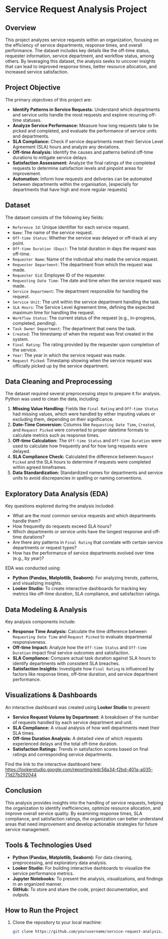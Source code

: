 # Service Request Analysis Project

## Overview

This project analyzes service requests within an organization, focusing on the efficiency of service departments, response times, and overall performance. The dataset includes key details like the off-time status, requester information, service department, and workflow status, among others. By leveraging this dataset, the analysis seeks to uncover insights that can lead to improved response times, better resource allocation, and increased service satisfaction.

## Project Objective

The primary objectives of this project are:
- **Identify Patterns in Service Requests:** Understand which departments and service units handle the most requests and explore recurring off-time statuses.
- **Analyze Service Performance:** Measure how long requests take to be picked and completed, and evaluate the performance of service units and departments.
- **SLA Compliance:** Check if service departments meet their Service Level Agreement (SLA) hours and analyze any deviations.
- **Off-time Analysis:** Identify the causes and patterns behind off-time durations to mitigate service delays.
- **Satisfaction Assessment:** Analyze the final ratings of the completed requests to determine satisfaction levels and pinpoint areas for improvement.
- **Automation:** Inform how requests and deliveries can be automated between departments within the organisation, [especially for departments that have high and more regular requests]

## Dataset

The dataset consists of the following key fields:

- `Reference Id`: Unique identifier for each service request.
- `Name`: The name of the service request.
- `Off-time Status`: Whether the service was delayed or off-track at any point.
- `Off-time Duration (Days)`: The total duration in days the request was off-time.
- `Requester Name`: Name of the individual who made the service request.
- `Requester Department`: The department from which the request was made.
- `Requester Eid`: Employee ID of the requester.
- `Requesting Date Time`: The date and time when the service request was made.
- `Service Department`: The department responsible for handling the request.
- `Service Unit`: The unit within the service department handling the task.
- `SLA Hours`: The Service Level Agreement time, defining the expected maximum time for handling the request.
- `Workflow Status`: The current status of the request (e.g., in-progress, completed, pending).
- `Task Owner Department`: The department that owns the task.
- `Created`: The timestamp of when the request was first created in the system.
- `Final Rating`: The rating provided by the requester upon completion of the service.
- `Year`: The year in which the service request was made.
- `Request Picked`: Timestamp showing when the service request was officially picked up by the service department.

## Data Cleaning and Preprocessing

The dataset required several preprocessing steps to prepare it for analysis. Python was used to clean the data, including:
1. **Missing Value Handling:** Fields like `Final Rating` and `Off-time Status` had missing values, which were handled by either imputing values or excluding them, depending on their significance.
2. **Date-Time Conversion:** Columns like `Requesting Date Time`, `Created`, and `Request Picked` were converted to proper datetime formats to calculate metrics such as response times.
3. **Off-time Calculation:** The `Off-time Status` and `Off-time Duration` were used to calculate how frequently and for how long requests were delayed.
4. **SLA Compliance Check:** Calculated the difference between `Request Picked` and the SLA hours to determine if requests were completed within agreed timeframes.
5. **Data Standardization:** Standardized names for departments and service units to avoid discrepancies in spelling or naming conventions.

## Exploratory Data Analysis (EDA)

Key questions explored during the analysis included:
- What are the most common service requests and which departments handle them?
- How frequently do requests exceed SLA hours?
- Which departments or service units have the longest response and off-time durations?
- Are there any patterns in `Final Rating` that correlate with certain service departments or request types?
- How has the performance of service departments evolved over time (e.g., by year)?

EDA was conducted using:
- **Python (Pandas, Matplotlib, Seaborn):** For analyzing trends, patterns, and visualizing insights.
- **Looker Studio:** To create interactive dashboards for tracking key metrics like off-time duration, SLA compliance, and satisfaction ratings.

## Data Modeling & Analysis

Key analysis components include:
- **Response Time Analysis:** Calculate the time difference between `Requesting Date Time` and `Request Picked` to evaluate departmental responsiveness.
- **Off-time Impact:** Analyze how the `Off-time Status` and `Off-time Duration` impact final service outcomes and satisfaction.
- **SLA Compliance:** Compare actual task duration against SLA hours to identify departments with consistent SLA breaches.
- **Satisfaction Insights:** Investigate how `Final Rating` is influenced by factors like response times, off-time duration, and service department performance.

## Visualizations & Dashboards

An interactive dashboard was created using **Looker Studio** to present:
- **Service Request Volume by Department:** A breakdown of the number of requests handled by each service department and unit.
- **SLA Compliance:** A visual analysis of how well departments meet their SLA times.
- **Off-time Duration Analysis:** A detailed view of which requests experienced delays and the total off-time duration.
- **Satisfaction Ratings:** Trends in satisfaction scores based on final ratings and corresponding service departments.

Find the link to the interactive dashboard here:
https://lookerstudio.google.com/reporting/edc58a34-f2bd-401a-a035-71d27b292044


## Conclusion

This analysis provides insights into the handling of service requests, helping the organization to identify inefficiencies, optimize resource allocation, and improve overall service quality. By examining response times, SLA compliance, and satisfaction ratings, the organization can better understand areas that need improvement and develop actionable strategies for future service management.

## Tools & Technologies Used
- **Python (Pandas, Matplotlib, Seaborn):** For data cleaning, preprocessing, and exploratory data analysis.
- **Looker Studio:** For building interactive dashboards to visualize the service performance metrics.
- **Jupyter Notebooks:** To present the analysis, visualizations, and findings in an organized manner.
- **GitHub:** To store and share the code, project documentation, and outputs.

## How to Run the Project

1. Clone the repository to your local machine:
   ```bash
   git clone https://github.com/yourusername/service-request-analysis.git

